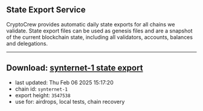 ## State Export Service
CryptoCrew provides automatic daily state exports for all chains we validate. State export files can be used as genesis files and are a snapshot of the current blockchain state, including all validators, accounts, balances and delegations.

---
**Download: [synternet-1 state export](https://dl-eu2.ccvalidators.com/SERVICE/synternet/synternet-1_export_3547538.json)**
---

- last updated: Thu Feb 06 2025 15:17:20
- chain id: `synternet-1`
- export height: `3547538`
- use for: airdrops, local tests, chain recovery
